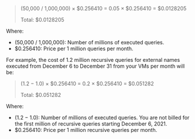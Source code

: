 > (50,000 / 1,000,000) × $0.256410 = 0.05 × $0.256410 = $0.0128205
>
> Total: $0.0128205

Where:

* (50,000 / 1,000,000): Number of millions of executed queries.
* $0.256410: Price per 1 million queries per month.

For example, the cost of 1.2 million recursive queries for external names executed from December 6 to December 31 from your VMs per month will be:

> (1.2 − 1.0) × $0.256410 = 0.2 × $0.256410 = $0.051282
>
> Total: $0.051282

Where:

* (1.2 − 1.0): Number of millions of executed queries. You are not billed for the first million of recursive queries starting December 6, 2021.
* $0.256410: Price per 1 million recursive queries per month.